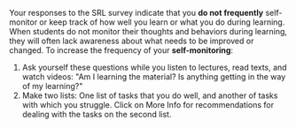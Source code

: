 Your responses to the SRL survey indicate that you **do not frequently** self-monitor or keep track of how well you learn or what you do during learning. When students do not monitor their thoughts and behaviors during learning, they will often lack awareness about what needs to be improved or changed. To increase the frequency of your **self-monitoring**:   

1.	Ask yourself these questions while you listen to lectures, read texts, and watch videos: "Am I learning the material? Is anything getting in the way of my learning?"
2.	Make two lists: One list of tasks that you do well, and another of tasks with which you struggle. Click on More Info for recommendations for dealing with the tasks on the second list.
